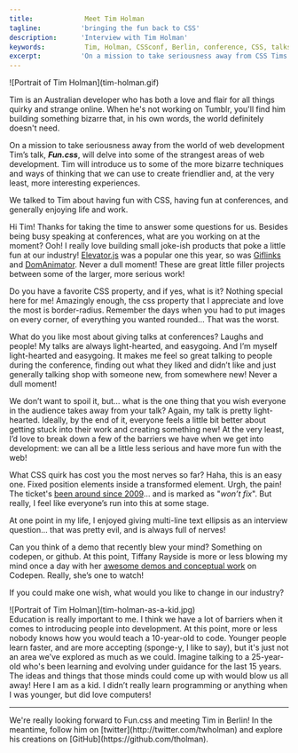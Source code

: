 ```yaml
---
title:             Meet Tim Holman 
tagline:          'bringing the fun back to CSS'
description:      'Interview with Tim Holman'
keywords:          Tim, Holman, CSSconf, Berlin, conference, CSS, talks, Fun
excerpt:          'On a mission to take seriousness away from CSS Tims talk, Fun.css, will delve into some of the strangest areas of web development.'
---
```


<div class="blog-img blog-img--center">
  ![Portrait of Tim Holman](tim-holman.gif)
</div>

Tim is an Australian developer who has both a love and flair for all things quirky and strange online. When he's not working on Tumblr, you'll find him building something bizarre that, in his own words, the world definitely doesn't need. 

On a mission to take seriousness away from the world of web development Tim’s talk, **_Fun.css_**, will delve into some of the strangest areas of web development. Tim will introduce us to some of the more bizarre techniques and ways of thinking that we can use to create friendlier and, at the very least, more interesting experiences.

We talked to Tim about having fun with CSS, having fun at conferences, and generally enjoying life and work.

<span class="strong-border">Hi Tim! Thanks for taking the time to answer some questions for us. Besides being busy speaking at conferences, what are you working on at the moment?</span>
Ooh! I really love building small joke-ish products that poke a little fun at our industry! [Elevator.js](https://github.com/tholman/elevator.js) was a popular one this year, so was [Giflinks](https://github.com/tholman/giflinks) and [DomAnimator](https://github.com/tholman/dom-animator). Never a dull moment! These are great little filler projects between some of the larger, more serious work! 

<span class="strong-border">Do you have a favorite CSS property, and if yes, what is it?</span>
Nothing special here for me! Amazingly enough, the css property that I appreciate and love the most is border-radius. Remember the days when you had to put images on every corner, of everything you wanted rounded... That was the worst.

<span class="strong-border">What do you like most about giving talks at conferences?</span>
Laughs and people! My talks are always light-hearted, and easygoing. And I’m myself light-hearted and easygoing. It makes me feel so great talking to people during the conference, finding out what they liked and didn’t like and just generally talking shop with someone new, from somewhere new! Never a dull moment!

<span class="strong-border">We don’t want to spoil it, but… what is the one thing that you wish everyone in the audience takes away from your talk?</span>
Again, my talk is pretty light-hearted. Ideally, by the end of it, everyone feels a little bit better about getting stuck into their work and creating something new! At the very least, I’d love to break down a few of the barriers we have when we get into development: we can all be a little less serious and have more fun with the web!

<span class="strong-border">What CSS quirk has cost you the most nerves so far?</span>
Haha, this is an easy one. Fixed position elements inside a transformed element. Urgh, the pain! The ticket's [been around since 2009](https://code.google.com/p/chromium/issues/detail?id=20574)… and is marked as "*won’t fix*". But really, I feel like everyone’s run into this at some stage.

At one point in my life, I enjoyed giving multi-line text ellipsis as an interview question… that was pretty evil, and is always full of nerves!

<span class="strong-border">Can you think of a demo that recently blew your mind? Something on codepen, or github.</span>
At this point, Tiffany Rayside is more or less blowing my mind once a day with her [awesome demos and conceptual work](http://codepen.io/tmrDevelops/) on Codepen. Really, she’s one to watch!

<span class="strong-border">If you could make one wish, what would you like to change in our industry?</span> 
<div class="blog-img blog-img--left">
  ![Portrait of Tim Holman](tim-holman-as-a-kid.jpg)
</div>
Education is really important to me. I think we have a lot of barriers when it comes to introducing people into development. At this point, more or less nobody knows how you would teach a 10-year-old to code. Younger people learn faster, and are more accepting (sponge-y, I like to say), but it's just not an area we’ve explored as much as we could. Imagine talking to a 25-year-old who's been learning and evolving under guidance for the last 15 years. The ideas and things that those minds could come up with would blow us all away! Here I am as a kid. I didn’t really learn programming or anything when I was younger, but did love computers!
<hr>
We're really looking forward to Fun.css and meeting Tim in Berlin! In the meantime, follow him on [twitter](http://twitter.com/twholman) and explore his creations on [GitHub](https://github.com/tholman). 

